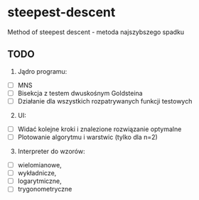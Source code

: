 # steepest-descent

Method of steepest descent - metoda najszybszego spadku

## TODO

1. Jądro programu:
- [ ] MNS 
- [ ] Bisekcja z testem dwuskośnym Goldsteina
- [ ] Działanie dla wszystkich rozpatrywanych funkcji testowych

2. UI:
- [ ] Widać kolejne kroki i znalezione rozwiązanie optymalne
- [ ] Plotowanie algorytmu i warstwic (tylko dla n=2)

3. Interpreter do wzorów:
- [ ] wielomianowe,
- [ ] wykładnicze,
- [ ] logarytmiczne,
- [ ] trygonometryczne
